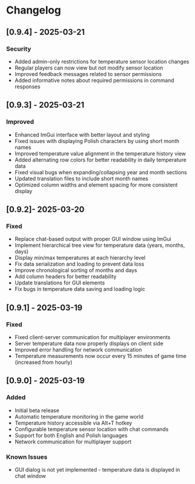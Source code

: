 # Changelog

## [0.9.4] - 2025-03-21
### Security
- Added admin-only restrictions for temperature sensor location changes
- Regular players can now view but not modify sensor location
- Improved feedback messages related to sensor permissions
- Added informative notes about required permissions in command responses

## [0.9.3] - 2025-03-21
### Improved
- Enhanced ImGui interface with better layout and styling
- Fixed issues with displaying Polish characters by using short month names
- Improved temperature value alignment in the temperature history view
- Added alternating row colors for better readability in daily temperature data
- Fixed visual bugs when expanding/collapsing year and month sections
- Updated translation files to include short month names
- Optimized column widths and element spacing for more consistent display

## [0.9.2]- 2025-03-20
### Fixed
- Replace chat-based output with proper GUI window using ImGui
- Implement hierarchical tree view for temperature data (years, months, days)
- Display min/max temperatures at each hierarchy level
- Fix data serialization and loading to prevent data loss
- Improve chronological sorting of months and days
- Add column headers for better readability
- Update translations for GUI elements
- Fix bugs in temperature data saving and loading logic

## [0.9.1] - 2025-03-19
### Fixed
- Fixed client-server communication for multiplayer environments
- Server temperature data now properly displays on client side
- Improved error handling for network communication
- Temperature measurements now occur every 15 minutes of game time (increased from hourly)

## [0.9.0] - 2025-03-19
### Added
- Initial beta release
- Automatic temperature monitoring in the game world
- Temperature history accessible via Alt+T hotkey
- Configurable temperature sensor location with chat commands
- Support for both English and Polish languages
- Network communication for multiplayer support

### Known Issues
- GUI dialog is not yet implemented - temperature data is displayed in chat window